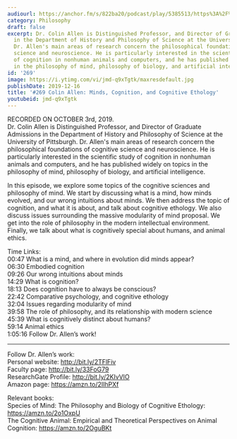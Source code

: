 ```yaml
---
audiourl: https://anchor.fm/s/822ba20/podcast/play/5385513/https%3A%2F%2Fd3ctxlq1ktw2nl.cloudfront.net%2Fproduction%2F2019-9-4%2F26361902-44100-2-05a9b4f20ab71.m4a
category: Philosophy
draft: false
excerpt: Dr. Colin Allen is Distinguished Professor, and Director of Graduate Admissions
  in the Department of History and Philosophy of Science at the University of Pittsburgh.
  Dr. Allen's main areas of research concern the philosophical foundations of cognitive
  science and neuroscience. He is particularly interested in the scientific study
  of cognition in nonhuman animals and computers, and he has published widely on topics
  in the philosophy of mind, philosophy of biology, and artificial intelligence.
id: '269'
image: https://i.ytimg.com/vi/jmd-q9xTgtk/maxresdefault.jpg
publishDate: 2019-12-16
title: '#269 Colin Allen: Minds, Cognition, and Cognitive Ethology'
youtubeid: jmd-q9xTgtk
---
```

<div class="timelinks">

RECORDED ON OCTOBER 3rd, 2019.  
Dr. Colin Allen is Distinguished Professor, and Director of Graduate Admissions in the Department of History and Philosophy of Science at the University of Pittsburgh. Dr. Allen's main areas of research concern the philosophical foundations of cognitive science and neuroscience. He is particularly interested in the scientific study of cognition in nonhuman animals and computers, and he has published widely on topics in the philosophy of mind, philosophy of biology, and artificial intelligence.

In this episode, we explore some topics of the cognitive sciences and philosophy of mind. We start by discussing what is a mind, how minds evolved, and our wrong intuitions about minds. We then address the topic of cognition, and what it is about, and talk about cognitive ethology. We also discuss issues surrounding the massive modularity of mind proposal. We get into the role of philosophy in the modern intellectual environment. Finally, we talk about what is cognitively special about humans, and animal ethics.

Time Links:  
<time>00:47</time> What is a mind, and where in evolution did minds appear?  
<time>06:30</time> Embodied cognition  
<time>09:26</time> Our wrong intuitions about minds  
<time>14:29</time> What is cognition?  
<time>18:13</time> Does cognition have to always be conscious?  
<time>22:42</time> Comparative psychology, and cognitive ethology  
<time>32:04</time> Issues regarding modularity of mind  
<time>39:58</time> The role of philosophy, and its relationship with modern science  
<time>45:39</time> What is cognitively distinct about humans?  
<time>59:14</time> Animal ethics  
<time>1:05:16</time> Follow Dr. Allen’s work!

---

Follow Dr. Allen’s work:  
Personal website: http://bit.ly/2TFlFiv  
Faculty page: http://bit.ly/33FoG79  
ResearchGate Profile: http://bit.ly/2KIvVlO  
Amazon page: https://amzn.to/2IlhPXf

Relevant books:  
Species of Mind: The Philosophy and Biology of Cognitive Ethology: https://amzn.to/2o1OxpU  
The Cognitive Animal: Empirical and Theoretical Perspectives on Animal Cognition: https://amzn.to/2OguBKt
</div>

